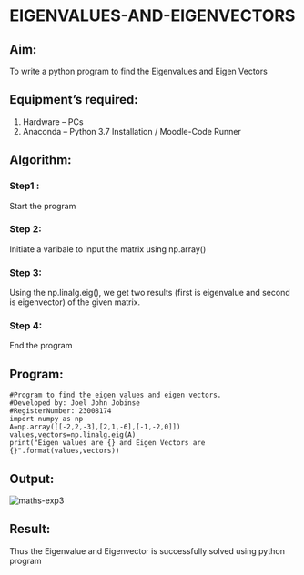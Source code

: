 # EIGENVALUES-AND-EIGENVECTORS
## Aim:
To write a python program to find the Eigenvalues and Eigen Vectors
## Equipment’s required:
1. 	Hardware – PCs
2. 	Anaconda – Python 3.7 Installation / Moodle-Code Runner
## Algorithm:
### Step1 :
Start the program
### Step 2: 
Initiate a varibale to input the matrix using np.array()
### Step 3: 
Using the np.linalg.eig(),  we get two results (first is eigenvalue and second is eigenvector) of the given matrix.
### Step 4: 
End the program

## Program:
```
#Program to find the eigen values and eigen vectors.
#Developed by: Joel John Jobinse
#RegisterNumber: 23008174
import numpy as np
A=np.array([[-2,2,-3],[2,1,-6],[-1,-2,0]])
values,vectors=np.linalg.eig(A)
print("Eigen values are {} and Eigen Vectors are {}".format(values,vectors))
```

## Output:
![maths-exp3](https://github.com/joeljohnjobinse/EIGENVALUES-AND-EIGENVECTORS/assets/138955488/2973bcac-1a4a-4409-ad07-bcc7ebab606a)

## Result:
Thus the Eigenvalue and Eigenvector is successfully solved using python program
